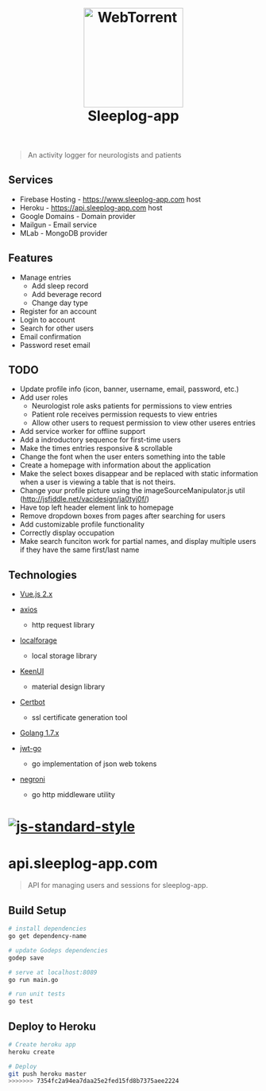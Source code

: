 <h1 align="center">
  <br>
  <a href="https://www.sleeplog-app.com"><img src="https://www.sleeplog-app.com/static/logo.png" alt="WebTorrent" width="200"></a>
  <br>
  Sleeplog-app
  <br>
  <br>
</h1>

> An activity logger for neurologists and patients

## Services

* Firebase Hosting - https://www.sleeplog-app.com host
* Heroku - https://api.sleeplog-app.com host
* Google Domains - Domain provider
* Mailgun - Email service
* MLab - MongoDB provider

## Features

* Manage entries
  - Add sleep record
  - Add beverage record
  - Change day type
* Register for an account
* Login to account
* Search for other users
* Email confirmation
* Password reset email

## TODO

* Update profile info (icon, banner, username, email, password, etc.)
* Add user roles
  - Neurologist role asks patients for permissions to view entries
  - Patient role receives permission requests to view entries
  - Allow other users to request permission to view other useres entries
* Add service worker for offline support
* Add a indroductory sequence for first-time users
* Make the times entries responsive & scrollable
* Change the font when the user enters something into the table
* Create a homepage with information about the application
* Make the select boxes disappear and be replaced with static information when a user is viewing a table that is not theirs.
* Change your profile picture using the imageSourceManipulator.js util (http://jsfiddle.net/vacidesign/ja0tyj0f/)
* Have top left header element link to homepage
* Remove dropdown boxes from pages after searching for users
* Add customizable profile functionality
* Correctly display occupation
* Make search funciton work for partial names, and display multiple users if they have the same first/last name

## Technologies

* [Vue.js 2.x](https://github.com/vuejs/vue)
* [axios](https://github.com/mzabriskie/axios)
  - http request library
* [localforage](https://github.com/localForage/localForage)
  - local storage library
* [KeenUI](https://github.com/JosephusPaye/Keen-UI)
  - material design library
* [Certbot](https://certbot.eff.org/)
  - ssl certificate generation tool

* [Golang 1.7.x](https://github.com/golang/go)
* [jwt-go](github.com/dgrijalva/jwt-go)
  - go implementation of json web tokens
* [negroni](github.com/urfave/negroni)
  - go http middleware utility

[![js-standard-style](https://cdn.rawgit.com/feross/standard/master/badge.svg)](https://github.com/feross/standard)
=======
# api.sleeplog-app.com

> API for managing users and sessions for sleeplog-app.

## Build Setup

``` bash
# install dependencies
go get dependency-name

# update Godeps dependencies
godep save

# serve at localhost:8089
go run main.go

# run unit tests
go test
```

## Deploy to Heroku

``` bash
# Create heroku app
heroku create

# Deploy
git push heroku master
>>>>>>> 7354fc2a94ea7daa25e2fed15fd8b7375aee2224
